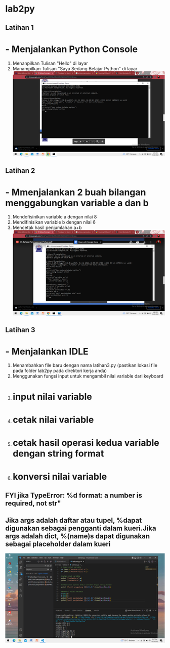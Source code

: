 # lab2py

## Latihan 1
# - Menjalankan Python Console
1. Menanpilkan Tulisan "Hello" di layar
2. Manampilkan Tulisan "Saya Sedang Belajar Python" di layar
![gambar](Screenshot/latihan1.png)

## Latihan 2
# - Mmenjalankan 2 buah bilangan menggabungkan variable a dan b
1. Mendefisinikan variable a dengan nilai 8
2. Mendifinisikan variable b dengan nilai 6
3. Mencetak hasil penjumlahan a+b
![gambar](Screenshot/latihan2.png)

## Latihan 3
# - Menjalankan IDLE
1. Menambahkan file baru dengan nama latihan3.py (pastikan lokasi file pada folder lab2py pada direktori kerja anda)
2. Menggunakan fungsi input untuk mengambil nilai variable dari keyboard
1. # input nilai variable
2. # cetak nilai variable
3. # cetak hasil operasi kedua variable dengan string format
4. # konversi nilai variable
## FYI jika TypeError: %d format: a number is required, not str"
## Jika args adalah daftar atau tupel, %dapat digunakan sebagai pengganti dalam kueri.Jika args adalah dict, %(name)s dapat digunakan sebagai placeholder dalam kueri
![gambar](Screenshot/latihan3.png)
